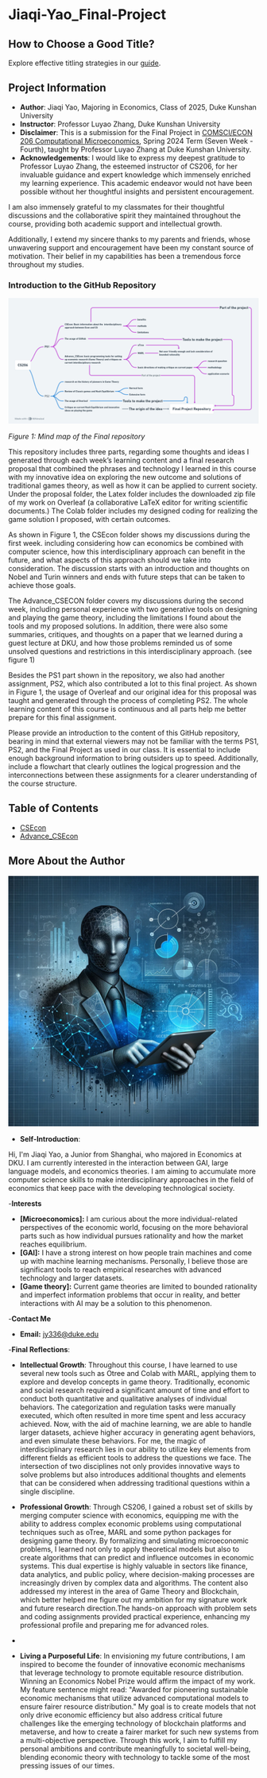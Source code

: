 # Jiaqi-Yao_Final-Project

## How to Choose a Good Title? 
Explore effective titling strategies in our [guide](https://www.nature.com/articles/s41562-021-01152-2).

## Project Information
- **Author**: Jiaqi Yao, Majoring in Economics, Class of 2025, Duke Kunshan University
- **Instructor**: Professor Luyao Zhang, Duke Kunshan University
- **Disclaimer**: This is a submission for the Final Project in [COMSCI/ECON 206 Computational Microeconomics](https://ms.pubpub.org/), Spring 2024 Term (Seven Week - Fourth), taught by Professor Luyao Zhang at Duke Kunshan University.
- **Acknowledgements**: I would like to express my deepest gratitude to Professor Luyao Zhang, the esteemed instructor of CS206, for her invaluable guidance and expert knowledge which immensely enriched my learning experience. This academic endeavor would not have been possible without her thoughtful insights and persistent encouragement. 

I am also immensely grateful to my classmates for their thoughtful discussions and the collaborative spirit they maintained throughout the course, providing both academic support and intellectual growth. 

Additionally, I extend my sincere thanks to my parents and friends, whose unwavering support and encouragement have been my constant source of motivation. Their belief in my capabilities has been a tremendous force throughout my studies.

### Introduction to the GitHub Repository

![MINDMAP](Graph/MINDMAP.png)

*Figure 1: Mind map of the Final repository*

This repository includes three parts, regarding some thoughts and ideas I generated through each week’s learning content and a final research proposal that combined the phrases and technology I learned in this course with my innovative idea on exploring the new outcome and solutions of traditional games theory, as well as how it can be applied to current society. 
Under the proposal folder, the Latex folder includes the downloaded zip file of my work on Overleaf (a collaborative LaTeX editor for writing scientific documents.) The Colab folder includes my designed coding for realizing the game solution I proposed, with certain outcomes.

As shown in Figure 1, the CSEcon folder shows my discussions during the first week. including considering how can economics be combined with computer science, how this interdisciplinary approach can benefit in the future, and what aspects of this approach should we take into consideration. The discussion starts with an introduction and thoughts on Nobel and Turin winners and ends with future steps that can be taken to achieve those goals.

The Advance_CSECON folder covers my discussions during the second week, including personal experience with two generative tools on designing and playing the game theory, including the limitations I found about the tools and my proposed solutions. In addition, there were also some summaries, critiques, and thoughts on a paper that we learned during a guest lecture at DKU, and how those problems reminded us of some unsolved questions and restrictions in this interdisciplinary approach. (see figure 1)

Besides the PS1 part shown in the repository, we also had another assignment, PS2, which also contributed a lot to this final project. As shown in Figure 1, the usage of Overleaf and our original idea for this proposal was taught and generated through the process of completing PS2. The whole learning content of this course is continuous and all parts help me better prepare for this final assignment.


Please provide an introduction to the content of this GitHub repository, bearing in mind that external viewers may not be familiar with the terms PS1, PS2, and the Final Project as used in our class. It is essential to include enough background information to bring outsiders up to speed. Additionally, include a flowchart that clearly outlines the logical progression and the interconnections between these assignments for a clearer understanding of the course structure.

## Table of Contents
- [CSEcon](https://github.com/Rising-Stars-by-Sunshine/Jiaqi-yao_Final-Project/tree/main/CSEcon)
- [Advance_CSEcon](https://github.com/Rising-Stars-by-Sunshine/Jiaqi-yao_Final-Project/tree/main/Advance_CSEcon)

## More About the Author
![Computational Economics Avatar](Graph/Jiaqi.webp)

- **Self-Introduction**: 

Hi, I'm Jiaqi Yao, a Junior from Shanghai, who majored in Economics at DKU. I am currently interested in the interaction between GAI, large language models, and economics theories. I am aiming to accumulate more computer science skills to make interdisciplinary approaches in the field of economics that keep pace with the developing technological society.

-**Interests**

- **[Microeconomics]:** I am curious about the more individual-related perspectives of the economic world, focusing on the more behavioral parts such as how individual pursues rationality and how the market reaches equilibrium.
- **[GAI]:** I have a strong interest on how people train machines and come up with machine learning mechanisms. Personally, I believe those are significant tools to reach empirical researches with advanced technology and larger datasets.
- **[Game theory]:** Current game theories are limited to bounded rationality and imperfect information problems that occur in reality, and better interactions with AI may be a solution to this phenomenon.

-**Contact Me**

- **Email:** jy336@duke.edu

-**Final Reflections**: 
  - **Intellectual Growth**: Throughout this course, I have learned to use several new tools such as Otree and Colab with MARL, applying them to explore and develop concepts in game theory. Traditionally, economic and social research required a significant amount of time and effort to conduct both quantitative and qualitative analyses of individual behaviors. The categorization and regulation tasks were manually executed, which often resulted in more time spent and less accuracy achieved. Now, with the aid of machine learning, we are able to handle larger datasets, achieve higher accuracy in generating agent behaviors, and even simulate these behaviors.
For me, the magic of interdisciplinary research lies in our ability to utilize key elements from different fields as efficient tools to address the questions we face. The intersection of two disciplines not only provides innovative ways to solve problems but also introduces additional thoughts and elements that can be considered when addressing traditional questions within a single discipline.

  - **Professional Growth**: Through CS206, I gained a robust set of skills by merging computer science with economics, equipping me with the ability to address complex economic problems using computational techniques such as oTree, MARL and some python packages for designing game theory. By formalizing and simulating microeconomic problems, I learned not only to apply theoretical models but also to create algorithms that can predict and influence outcomes in economic systems. This dual expertise is highly valuable in sectors like finance, data analytics, and public policy, where decision-making processes are increasingly driven by complex data and algorithms. The content also addressed my interest in the area of Game Theory and Blockchain, which better helped me figure out my ambition for my signature work and future research direction.The hands-on approach with problem sets and coding assignments provided practical experience, enhancing my professional profile and preparing me for advanced roles.
  - 
  - **Living a Purposeful Life**: In envisioning my future contributions, I am inspired to become the founder of innovative economic mechanisms that leverage technology to promote equitable resource distribution. Winning an Economics Nobel Prize would affirm the impact of my work. My feature sentence might read: "Awarded for pioneering sustainable economic mechanisms that utilize advanced computational models to ensure fairer resource distribution." My goal is to create models that not only drive economic efficiency but also address critical future challenges like the emerging technology of blockchain platforms and metaverse, and how to create a fairer market for such new systems from a multi-objective perspective. Through this work, I aim to fulfill my personal ambitions and contribute meaningfully to societal well-being, blending economic theory with technology to tackle some of the most pressing issues of our times.
